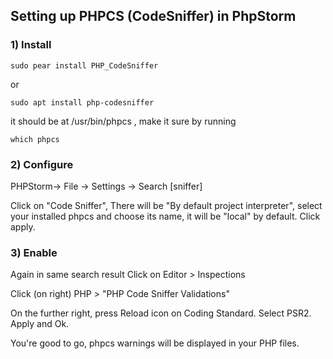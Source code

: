 ## Setting up PHPCS (CodeSniffer) in PhpStorm

### 1) Install

`sudo pear install PHP_CodeSniffer`

or

`sudo apt install php-codesniffer`

it should be at /usr/bin/phpcs , make it sure by running

`which phpcs`


### 2) Configure 
PHPStorm-> File -> Settings -> Search [sniffer]

Click on "Code Sniffer", 
There will be "By default project interpreter", select your installed phpcs and choose its name, it will be "local" by default. Click apply.


### 3) Enable 
Again in same search result
Click on Editor > Inspections

Click (on right) PHP > "PHP Code Sniffer Validations"

On the further right, press Reload icon on Coding Standard.
Select PSR2. Apply and Ok.

You're good to go, phpcs warnings will be displayed in your PHP files.
